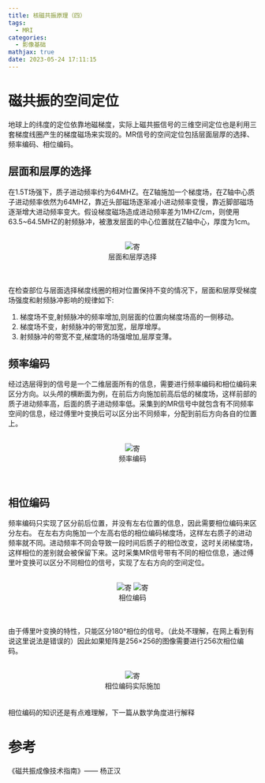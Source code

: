 ```yaml
---
title: 核磁共振原理（四）
tags:
  - MRI
categories:
  - 影像基础
mathjax: true
date: 2023-05-24 17:11:15
---
```



# 磁共振的空间定位

地球上的纬度的定位依靠地磁梯度，实际上磁共振信号的三维空间定位也是利用三套梯度线圈产生的梯度磁场来实现的。MR信号的空间定位包括层面层厚的选择、频率编码、相位编码。


## 层面和层厚的选择

在1.5T场强下，质子进动频率约为64MHZ。在Z轴施加一个梯度场，在Z轴中心质子进动频率依然为64MHZ，靠近头部磁场逐渐减小进动频率变慢，靠近脚部磁场逐渐增大进动频率变大。假设梯度磁场造成进动频率差为1MHZ/cm，则使用63.5~64.5MHZ的射频脉冲，被激发层面的中心位置就在Z轴中心，厚度为1cm。
<br/><br>
<div>			<!--块级封装-->
    <center>	<!--将图片和文字居中-->
    <img src="https://cdn.staticaly.com/gh/maxiro-samurai/image-bed@main/image/image.37rwdnj62a20.webp"
        alt="寄"
        style="zoom:这里写图片的缩放百分比"/>
    <br>		<!--换行-->
    层面和层厚选择	<!--标题-->
    </center>
</div>
<br><br>  

在检查部位与层面选择梯度线圈的相对位置保持不变的情况下，层面和层厚受梯度场强度和射频脉冲影响的规律如下:

1. 梯度场不变,射频脉冲的频率增加,则层面的位置向梯度场高的一侧移动。
2. 梯度场不变，射频脉冲的带宽加宽，层厚增厚。
3. 射频脉冲的带宽不变,梯度场的场强增加,层厚变薄。

## 频率编码
经过选层得到的信号是一个二维层面所有的信息，需要进行频率编码和相位编码来区分方向。以头颅的横断面为例，在前后方向施加前高后低的梯度场，这样前部的质子进动频率高，后面的质子进动频率低。采集到的MR信号中就包含有不同频率空间的信息，经过傅里叶变换后可以区分出不同频率，分配到前后方向各自的位置上。
<br/><br>
<div>			<!--块级封装-->
    <center>	<!--将图片和文字居中-->
    <img src="https://cdn.staticaly.com/gh/maxiro-samurai/image-bed@main/image/image.5zr1l34humo.webp"
        alt="寄"
        style="zoom:这里写图片的缩放百分比"/>
    <br>		<!--换行-->
    频率编码	<!--标题-->
    </center>
</div>
<br><br>  


## 相位编码
频率编码只实现了区分前后位置，并没有左右位置的信息，因此需要相位编码来区分左右。
在左右方向施加一个左高右低的相位编码梯度场，这样左右质子的进动频率就不同。进动频率不同会导致一段时间后质子的相位改变，这时关闭梯度场，这样相位的差别就会被保留下来。这时采集MR信号带有不同的相位信息，通过傅里叶变换可以区分不同相位的信号，实现了左右方向的空间定位。
<br/><br>
<div>			<!--块级封装-->
    <center>	<!--将图片和文字居中-->
    <img src="https://cdn.staticaly.com/gh/maxiro-samurai/image-bed@main/image/image.7e68kk6zftg0.webp"
        alt="寄"
        style="zoom:这里写图片的缩放百分比"/>
    <img src="https://cdn.staticaly.com/gh/maxiro-samurai/image-bed@main/image/image.64glxi4s6z00.webp"
        alt="寄"
        style="zoom:这里写图片的缩放百分比"/>
    <br>		<!--换行-->
    相位编码	<!--标题-->
    </center>
</div>
<br><br>  

由于傅里叶变换的特性，只能区分180°相位的信号。（此处不理解，在网上看到有说这里说法是错误的）因此如果矩阵是256×256的图像需要进行256次相位编码。
<br/><br>
<div>			<!--块级封装-->
    <center>	<!--将图片和文字居中-->
    <img src="https://cdn.staticaly.com/gh/maxiro-samurai/image-bed@main/image/image.2ft3s2058ym8.webp"
        alt="寄"
        style="zoom:这里写图片的缩放百分比"/>
    <br>		<!--换行-->
    相位编码实际施加	<!--标题-->
    </center>
</div>
<br><br>  
相位编码的知识还是有点难理解，下一篇从数学角度进行解释

# 参考

《磁共振成像技术指南》—— 杨正汉